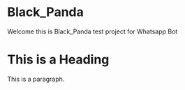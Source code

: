 # Black_Panda
Welcome this is Black_Panda test project for Whatsapp Bot
<!DOCTYPE html>

<html>

<head>

<title>Page Title</title>

</head>

<body>

<h1>This is a Heading</h1>

<p>This is a paragraph.</p>

</body>

</html>

